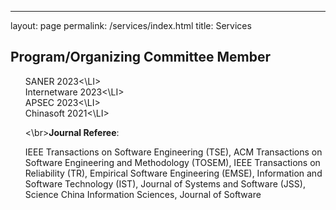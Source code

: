 ---
layout: page
permalink: /services/index.html
title: Services

## Program/Organizing Committee Member
<UL style="LIST-STYLE-TYPE: none">
<LI>SANER 2023<\LI>
<LI>Internetware 2023<\LI> 
<LI>APSEC 2023<\LI>
<LI>Chinasoft 2021<\LI>

<\br><strong>Journal Referee</strong>: 
<LI>IEEE Transactions on Software Engineering (TSE), ACM Transactions on Software Engineering and Methodology (TOSEM), 
IEEE Transactions on Reliability (TR), Empirical Software Engineering (EMSE), Information and Software Technology (IST), Journal of Systems and Software (JSS),
Science China Information Sciences, Journal of Software</LI>
</UL>
  
